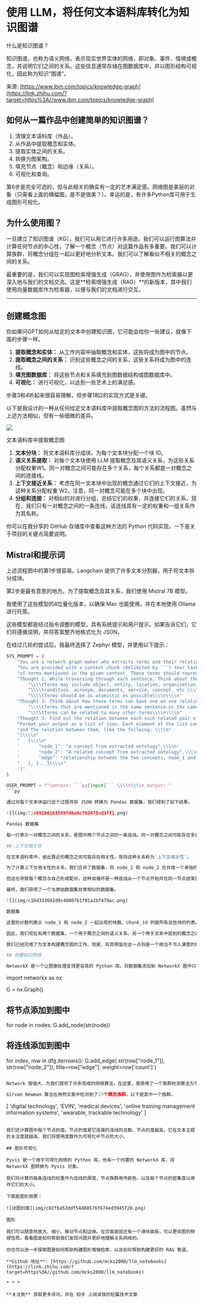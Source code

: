 # 使用 LLM，将任何文本语料库转化为知识图谱

什么是知识图谱？

知识图谱，也称为语义网络，表示现实世界实体的网络，即对象、事件、情境或概念，并说明它们之间的关系。这些信息通常存储在图数据库中，并以图形结构可视化，因此称为知识“图谱”。

来源:
[https://www.ibm.com/topics/knowledge-graph](https://link.zhihu.com/?target=https%3A//www.ibm.com/topics/knowledge-graph)

## 如何从一篇作品中创建简单的知识图谱？

1.  清理文本语料库（作品）。
2.  从作品中提取概念和实体。
3.  提取实体之间的关系。
4.  转换为图架构。
5.  填充节点（概念）和边缘（关系）。
6.  可视化和查询。

第6步是完全可选的，但与此相关的确实有一定的艺术满足感。网络图是美丽的对象（只需看上面的横幅图，是不是很美？）。幸运的是，有许多Python库可用于生成图形可视化。

## 为什么使用图？

一旦建立了知识图谱（KG），我们可以用它进行许多用途。我们可以运行图算法并计算任何节点的中心性，了解一个概念（节点）对这篇作品有多重要。我们可以计算族群，将概念分组在一起以更好地分析文本。我们可以了解看似不相关的概念之间的关系。

最重要的是，我们可以实现图检索增强生成（GRAG），并使用图作为检索器以更深入地与我们的文档交流。这是**检索增强生成（RAG）**的新版本，其中我们使用向量数据库作为检索器，以便与我们的文档进行交互。

* * *

## 创建概念图

你如果问GPT如何从给定的文本中创建知识图，它可能会给你一些建议，就像下面的步骤一样。

1.  **提取概念和实体：** 从工作内容中抽取概念和实体，这些将成为图中的节点。
2.  **提取概念之间的关系：** 识别这些概念之间的关系，这些关系将成为图中的连线。
3.  **填充图数据库：** 将这些节点和关系填充到图数据结构或图数据库中。
4.  **可视化：** 进行可视化，以达到一些艺术上的满足感。

步骤3和4听起来很容易理解，但步骤1和2的实现方式是关键。

以下是我设计的一种从任何给定文本语料库中提取概念图的方法的流程图。虽然与上述方法相似，但有一些细微的差异。

![](img/549b2fcf005f8b22533e40d8a4e69067.png)

文本语料库中提取概念图

1.  **文本分块：** 将文本语料库分成块，为每个文本块分配一个块 ID。
2.  **语义关系提取：** 对每个文本块使用 LLM 提取概念及其语义关系，为这些关系分配权重W1。同一对概念之间可能存在多个关系，每个关系都是一对概念之间的连接线。
3.  **上下文接近关系：** 考虑在同一文本块中出现的概念通过它们的上下文接近，为这种关系分配权重 W2。注意，同一对概念可能在多个块中出现。
4.  **分组和连接：** 对相似的对进行分组，总结它们的权重，并连接它们的关系。现在，我们只有一对概念之间的一条连线，该连线具有一定的权重和一组关系作为其名称。

你可以在我分享的 GitHub 存储库中查看这种方法的 Python 代码实现。一下是关于项目的关键点简要说明。

## Mistral和提示词

上述流程图中的第1步很容易。Langchain 提供了许多文本分割器，用于将文本拆分成块。

第2步是最有意思的地方。为了提取概念及其关系，我们使用 Mistral 7B 模型。

我使用了这些模型的4位量化版本，以确保 Mac 也能使用，并在本地使用 Ollama 进行托管。

这些模型都是经过指令调整的模型，具有系统提示和用户提示。如果告诉它们，它们将遵循说明，并将答案整齐地格式化为 JSON。

在经过几轮的尝试后，我最终选择了 Zephyr 模型，并使用以下提示：

```py
SYS_PROMPT = (
    "You are a network graph maker who extracts terms and their relations from a given context. "
    "You are provided with a context chunk (delimited by ```) Your task is to extract the ontology "
    "of terms mentioned in the given context. These terms should represent the key concepts as per the context. \\\\n"
    "Thought 1: While traversing through each sentence, Think about the key terms mentioned in it.\\\\n"
        "\\\\tTerms may include object, entity, location, organization, person, \\\\n"
        "\\\\tcondition, acronym, documents, service, concept, etc.\\\\n"
        "\\\\tTerms should be as atomistic as possible\\\\n\\\\n"
    "Thought 2: Think about how these terms can have one on one relation with other terms.\\\\n"
        "\\\\tTerms that are mentioned in the same sentence or the same paragraph are typically related to each other.\\\\n"
        "\\\\tTerms can be related to many other terms\\\\n\\\\n"
    "Thought 3: Find out the relation between each such related pair of terms. \\\\n\\\\n"
    "Format your output as a list of json. Each element of the list contains a pair of terms"
    "and the relation between them, like the follwing: \\\\n"
    "[\\\\n"
    "   {\\\\n"
    '       "node_1": "A concept from extracted ontology",\\\\n'
    '       "node_2": "A related concept from extracted ontology",\\\\n'
    '       "edge": "relationship between the two concepts, node_1 and node_2 in one or two sentences"\\\\n'
    "   }, {...}\\\\n"
    "]"
)

USER_PROMPT = f"context: ```py{input}``` \\\\n\\\\n output: "
```py

通过对每个文本块运行这个过程并将 JSON 转换为 Pandas 数据集，我们得到了如下结果。

![](img/71c691b61b3589fd6a6c703078cd3ff1.png)

Pandas 数据集

每一行表示一对概念之间的关系，是图中两个节点之间的一条连线。同一对概念之间可能存在多条连线或关系，而上述数据集中的计数是我随意设置的权重4。

## 上下文相关性

在文本语料库中，彼此靠近的概念之间可能存在相关性。我将这种关系称为'上下文相关性'。

为了计算上下文相关性的关系，我们合并了数据集，将 node_1 和 node_2 合并成一个单独的列。然后，我们使用 chunk_id 作为键对此数据集进行自连接。这样，具有相同 chunk_id 的节点将配对形成一行。

但这也导致每个概念与自己形成配对。这种自循环是一种连线从一个节点开始并在同一节点结束的情况。为了删除这些自循环，我们删除数据集中所有node_1和node_2相同的行。

最终，我们获得了一个与原始数据集非常相似的数据集。

![](img/c16d333692d9c40007b1f01a1bf479ac.png)

数据集

这里的计数列表示 node_1 和 node_2 一起出现的块数。chunk_id 列是所有这些块的列表。

因此，我们现在有两个数据集，一个用于概念之间的语义关系，另一个用于文本中提到的概念之间的上下文接近关系。我们可以将它们合并以形成我们的网络图数据集。

我们已经完成了为文本构建概念图的工作。但是，将其停留在这一点将是一个相当不令人满意的练习。我们的目标是像文章开头的特色图像一样可视化图表，而我们离目标并不远。

## 创建知识网络

NetworkX 是一个让图像处理变得更容易的 Python 库。将数据集添加到 NetworkX 图中只需要几行代码。

```
import networkx as nx

G = nx.Graph()

## 将节点添加到图中
for node in nodes:
    G.add_node(str(node))

## 将连线添加到图中
for index, row in dfg.iterrows():
    G.add_edge(
        str(row["node_1"]),
        str(row["node_2"]),
        title=row["edge"],
        weight=row['count']
    )
```py

Network 很强大，为我们提供了许多现成的网络算法。在这里，我使用了一个族群检测算法为节点添加颜色。族群可以理解为更紧密地相互连接的节点组。

Girvan Newman 算法在用例文章中检测到了17个概念族群。以下是其中一个族群。

```
[
  'digital technology',
  'EVIN',
  'medical devices',
  'online training management information systems',
  'wearable, trackable technology'
]
```

我们还计算图中每个节点的度。节点的度是它连接的连线的总数。节点的度越高，它在文本主题的关注度就越高。我们将使用度数作为可视化中节点的大小。

## 图形可视化

Pyvis 是一个用于可视化网络的 Python 库。他有一个内置的 NetworkX 库，将 NetworkX 图转换为 Pyvis 对象。

我们将计算的每条连线的权重作为连线的厚度，节点族群用作颜色，以及每个节点的密集度以用作它们的大小。

下面是图形效果：

![动图封面](img/c02fba52ddf54d88576f674ed3945f28.png)

图形

我们可以随意地放大、缩小、移动节点和边缘。在页面底部还有一个滑块面板，可以更改图的物理性质。看看图是如何帮助我们发现问题并更好地理解关系网络的。

你也可以进一步探索图是如何帮助构建图形增强检索，以及如何帮助构建更好的 RAG 管道。

**Github 地址**: [https://github.com/mcks2000/llm_notebooks](https://link.zhihu.com/?target=https%3A//github.com/mcks2000/llm_notebooks)

* * *

**关注我** 获取更多资讯，并在 知乎 上阅读我的短篇技术文章